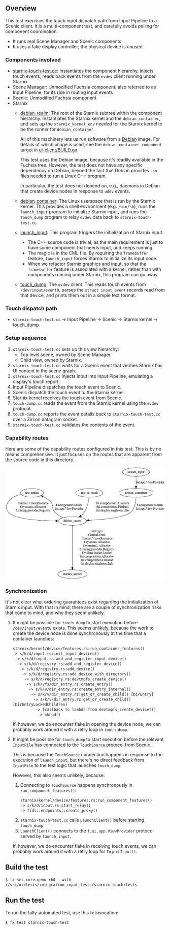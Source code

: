 ## Overview
This test exercises the touch input dispatch path from Input Pipeline to a Scenic client. It is a multi-component test, and carefully avoids polling for component coordination.
- It runs real Scene Manager and Scenic components.
- It uses a fake display controller; the physical device is unused.

### Components involved
- [starnix-touch-test.cc](starnix-touch-test.cc): Instantiates the component hierarchy,
  injects touch events, reads back events from the `evdev` client running under
  Starnix
- Scene Manager: Unmodified Fuchsia component; also referred to as Input Pipeline, for its
  role in routing input events
- Scenic: Unmodified Fuchsia component
- Starnix
  - [debian_realm](ui-client/meta/debian_realm.cml): The root of the Starnix subtree
    within the component hierarchy. Instantiates the Starnix kernel and the `debian_container`, and sets up the `starnix_kernel_env` needed for the Starnix kernel to be the runner for `debian_container`.

    All of this machinery lets us run software from a [Debian](https://debian.org) image.
    For details of which image is used, see the `debian_container_component` target
    in [ui-client/BUILD.gn](ui-client/BUILD.gn).

    This test uses the Debian image, because it's readily available in the Fuchsia
    tree. However, the test does not have any specific dependency on Debian, beyond
    the fact that Debian provides `.so` files needed to run a Linux C++ program.

    In particular, the test does not depend on, e.g., daemons in Debian that create
    device nodes in response to `udev` events.
  - [debian_container](ui-client/meta/debian_container.cml): The Linux userspace that
    is run by the Starnix kernel. This provides a shell environment (e.g. `/bin/sh`),
    runs the `launch_input` program to initialize Starnix input, and runs the
    `touch_dump` program to relay `evdev` data back to `starnix-touch-test.cc`.
  - [launch_input](ui-client/meta/launch_input.cml): This program triggers the
    initialization of Starnix input.
    - The C++ source code is trivial, as the main requirement is just to have some
      component that needs input, and keeps running.
    - The magic is in the CML file. By requiring the `framebuffer` feature,
      `launch_input` forces Starnix to initialize its input code.
    - When we refactor Starnix graphics and input, so that the `framebuffer`
      feature is associated with a kernel, rather than with components running
      under Starnix, this program can go away.
  - [touch_dump](ui-client/touch_dump.cc): The `evdev` client. This reads touch
    events from `/dev/input/event0`, parses the `struct input_event` records
    read from that device, and prints them out in a simple text format.

### Touch dispatch path
- `starnix-touch-test.cc` -> Input Pipeline -> Scenic -> Starnix kernel -> touch_dump

### Setup sequence
1. `starnix-touch-test.cc` sets up this view hierarchy:
   - Top level scene, owned by Scene Manager.
   - Child view, owned by Starnix.
1. `starnix-touch-test.cc` waits for a Scenic event that verifies Starnix has UI content
   in the scene graph.
1. `starnix-touch-test.cc` injects input into Input Pipeline, emulating a display's touch
   report.
1. Input Pipeline dispatches the touch event to Scenic.
1. Scenic dispatch the touch event to the Starnix kernel.
1. Starnix kernel receives the touch event from Scenic.
1. `touch-dump.cc` reads the event from the Starnix kernel using the `evdev` protocol.
1. `touch-dump.cc` reports the event details back to `starnix-touch-test.cc` over
   a Zircon datagram socket.
1. `starnix-touch-test.cc` validates the contents of the event.

### Capability routes
Here are some of the capability routes configured in this test. This is by no means
comprehensive. It just focuses on the routes that are apparent from the source
code in this directory.

![key_capability_routes](key_capability_routes.png)

### Synchronization
It's not clear what ordering guarantees exist regarding the initialization of Starnix input. With that in mind, there are a couple of synchronization risks that come to mind, and why they seem unlikely.

1. It might be possible for `touch_dump` to start execution before `/dev/input/event0`
   exists. This seems unlikely, because the work to create the device node is
   done synchronously at the time that a container launches:

   ```
   starnix/kernel/device/features.rs:run_container_features()
   -> s/k/d/input.rs:init_input_devices()
    -> s/k/d/input.rs:add_and_register_input_device()
     -> s/k/d/registry.rs:add_and_register_device()
      -> s/k/d/registry.rs:add_device()
       -> s/k/d/registry.rs:add_device_with_directory()
        -> s/k/d/registry.rs:devtmpfs_create_device()
         -> s/k/vfs/dir_entry.rs:create_entry()
          -> s/k/v/dir_entry.rs:create_entry_internal()
           -> s/k/v/dir_entry.rs:get_or_create_child() [DirEntry]
            -> s/k/v/dir_entry.rs:get_or_create_child() [DirEntryLockedChildren]
             -> [callback to lambda from devtmpfs_create_device()]
              -> mknod()
   ```

   If, however, we do encounter flake in opening the device node, we can probably work
   around it with a retry loop in `touch_dump`.

1. It might be possible for `touch_dump` to start execution before the relevant
   `InputFile` has connected to the `TouchSource` protocol from Scenic.

   This is because the `TouchSource` connection happens in response to the execution
   of `launch_input`, but there's no direct feedback from `InputFile` to the test
   logic that launches `touch_dump`.

   However, this also seems unlikely, because:

   1. Connecting to `TouchSource` happens synchronously in `run_component_features()`:
      ```
      starnix/kernel/device/features.rs:run_component_features()
      -> s/k/d/input.rs:start_relay()
      -> fidl::endpoints::create_proxy()
      ```
   1. `starnix-touch-test.cc` calls `LaunchClient()` before starting `touch_dump`.
   1. `LaunchClient()` connects to the `f.ui.app.ViewProvider` protocol served by
      `launch_input`.

   If, however, we do encounter flake in receiving touch events, we can probably
   work around it with a retry loop for `InjectInput()`.

## Build the test

```shell
$ fx set core.qemu-x64 --with //src/ui/tests/integration_input_tests/starnix-touch:tests
```

## Run the test

To run the fully-automated test, use this fx invocation:

```shell
$ fx test starnix-touch-test
```
